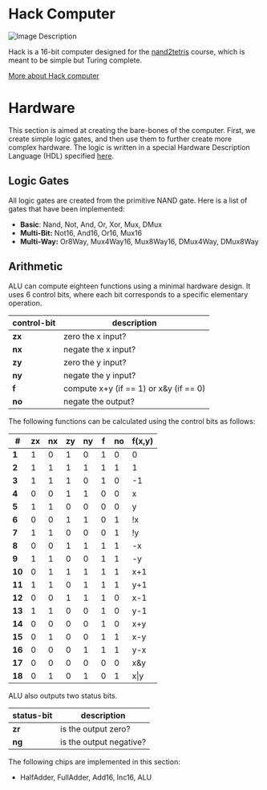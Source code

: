 # Hack Computer

<img src="https://static.wixstatic.com/media/44046b_387f62dae530480dac9b1fa8f731bebf~mv2.png" alt="Image Description">

Hack is a 16-bit computer designed for the [nand2tetris](https://www.nand2tetris.org/) course, which is meant to be simple but Turing complete.

[More about Hack computer](https://en.wikipedia.org/wiki/Hack_computer)

# Hardware
This section is aimed at creating the bare-bones of the computer. First, we create simple logic gates, and then use them to further create more complex hardware. The logic is written in a special Hardware Description Language (HDL) specified [here](https://docs.wixstatic.com/ugd/44046b_2cc5aac034ae49f4bf1650a3d31df32c.pdf).

## Logic Gates
All logic gates are created from the primitive NAND gate. Here is a list of gates that have been implemented:
 - **Basic**: Nand, Not, And, Or, Xor, Mux, DMux
 - **Multi-Bit:** Not16, And16, Or16, Mux16
 - **Multi-Way:** Or8Way, Mux4Way16, Mux8Way16, DMux4Way, DMux8Way

## Arithmetic
ALU can compute eighteen functions using a minimal hardware design. It uses 6 control bits, where each bit corresponds to a specific elementary operation.

| control-bit | description                      |
| ----------- | ---------------------------------|
| **zx**          | zero the x input?                |
| **nx**          | negate the x input?              |
| **zy**          | zero the y input?                |
| **ny**          | negate the y input?              |
| **f**           | compute x+y (if == 1) or x&y (if == 0) |
| **no**          | negate the output?               |

The following functions can be calculated using the control bits as follows:

| #   | zx  | nx  | zy  | ny  | f   | no  | f(x,y) |
| --- | --- | --- | --- | --- | --- | --- | ------ |
| **1**   | 1   | 0   | 1   | 0   | 1   | 0   | 0      |
| **2**   | 1   | 1   | 1   | 1   | 1   | 1   | 1      |
| **3**   | 1   | 1   | 1   | 0   | 1   | 0   | -1     |
| **4**   | 0   | 0   | 1   | 1   | 0   | 0   | x      |
| **5**   | 1   | 1   | 0   | 0   | 0   | 0   | y      |
| **6**   | 0   | 0   | 1   | 1   | 0   | 1   | !x     |
| **7**   | 1   | 1   | 0   | 0   | 0   | 1   | !y     |
| **8**   | 0   | 0   | 1   | 1   | 1   | 1   | -x     |
| **9**   | 1   | 1   | 0   | 0   | 1   | 1   | -y     |
| **10**  | 0   | 1   | 1   | 1   | 1   | 1   | x+1    |
| **11**  | 1   | 1   | 0   | 1   | 1   | 1   | y+1    |
| **12**  | 0   | 0   | 1   | 1   | 1   | 0   | x-1    |
| **13**  | 1   | 1   | 0   | 0   | 1   | 0   | y-1    |
| **14**  | 0   | 0   | 0   | 0   | 1   | 0   | x+y    |
| **15**  | 0   | 1   | 0   | 0   | 1   | 1   | x-y    |
| **16**  | 0   | 0   | 0   | 1   | 1   | 1   | y-x    |
| **17**  | 0   | 0   | 0   | 0   | 0   | 0   | x&y    |
| **18**  | 0   | 1   | 0   | 1   | 0   | 1   | x\|y   |

ALU also outputs two status bits.

| status-bit | description             |
| ---------- | ----------------------- |
| **zr**         | is the output zero?     |
| **ng**         | is the output negative? |

The following chips are implemented in this section:
 - HalfAdder, FullAdder, Add16, Inc16, ALU
